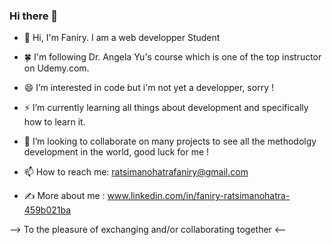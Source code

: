### Hi there 👋

- 👋 Hi, I'm Faniry. I am a web developper Student
- 🍀 I'm following Dr. Angela Yu's course which is one of the top instructor on Udemy.com. 
- 😄 I’m interested in code but i'm not yet a developper, sorry !
- ⚡ I’m currently learning all things about  development and specifically how to learn it.
- 🤔 I’m looking to collaborate on many projects to see all the methodolgy development in the world, good luck for me !
- 📫 How to reach me: ratsimanohatrafaniry@gmail.com

- ✍️ More about me : www.linkedin.com/in/faniry-ratsimanohatra-459b021ba
  
--> To the pleasure of exchanging and/or collaborating together <--

